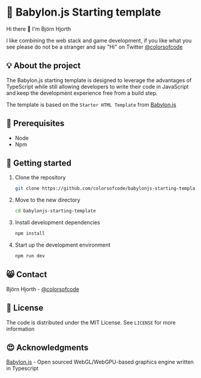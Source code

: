# 📂 Babylon.js Starting template

Hi there 👋 I'm Björn Hjorth

I like combining the web stack and game development, if you like what you see please do not be a stranger and say "Hi" on Twitter [@colorsofcode](https://twitter.com/colorsofcode)

## 💡 About the project
The Babylon.js starting template is designed to leverage the advantages of TypeScript while still allowing developers to write their code in JavaScript and keep the development experience free from a build step.

The template is based on the `Starter HTML Template` from [Babylon.js](https://doc.babylonjs.com/setup/starterHTML)

## 🧭 Prerequisites

* Node
* Npm

## 🤖 Getting started

1. Clone the repository
   ```sh
   git clone https://github.com/colorsofcode/babylonjs-starting-template.git
   ```
2. Move to the new directory
    ```sh
    cd babylonjs-starting-template
    ```
3. Install development dependencies
   ```sh
   npm install
   ```
4. Start up the development environment
   ```sh
   npm run dev
   ```

## 😸 Contact

Björn Hjorth - [@colorsofcode](https://twitter.com/colorsofcode)

## 🦉 License

The code is distributed under the MIT License. See `LICENSE` for more information

## 😍 Acknowledgments
[Babylon.js](https://www.babylonjs.com/) - Open sourced WebGL/WebGPU-based graphics engine written in Typescript